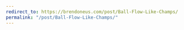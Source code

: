 ```yaml
---
redirect_to: https://brendoneus.com/post/Ball-Flow-Like-Champs/
permalink: "/post/Ball-Flow-Like-Champs/"
---
```

